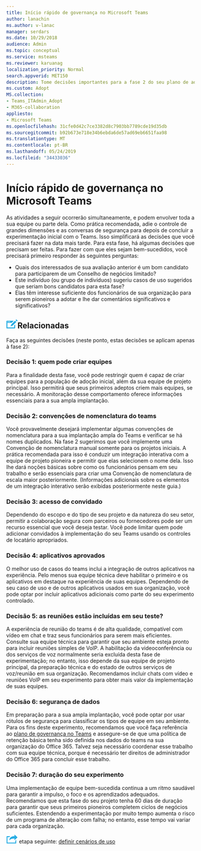 ```yaml
---
title: Início rápido de governança no Microsoft Teams
author: lanachin
ms.author: v-lanac
manager: serdars
ms.date: 10/29/2018
audience: Admin
ms.topic: conceptual
ms.service: msteams
ms.reviewer: karuanag
localization_priority: Normal
search.appverid: MET150
description: Tome decisões importantes para a fase 2 do seu plano de adoção
ms.custom: Adopt
MS.collection:
- Teams_ITAdmin_Adopt
- M365-collaboration
appliesto:
- Microsoft Teams
ms.openlocfilehash: 31cfe0d42c7ce3382d8c7903bb7789cde19d35db
ms.sourcegitcommit: b92b673e718e34b6ebda6de57ad69eb6651faa98
ms.translationtype: MT
ms.contentlocale: pt-BR
ms.lasthandoff: 05/24/2019
ms.locfileid: "34433036"
---
```

# <a name="governance-quick-start-for-microsoft-teams"></a>Início rápido de governança no Microsoft Teams

As atividades a seguir ocorrerão simultaneamente, e podem envolver toda a sua equipe ou parte dela. Como prática recomendada, adie o controle de grandes dimensões e as conversas de segurança para depois de concluir a experimentação inicial com o Teams. Isso simplificará as decisões que você precisará fazer na data mais tarde. Para esta fase, há algumas decisões que precisam ser feitas. Para fazer com que eles sejam bem-sucedidos, você precisará primeiro responder às seguintes perguntas:

- Quais dos interessados de sua avaliação anterior é um bom candidato para participarem de um Conselho de negócios limitado?
- Este indivíduo (ou grupo de indivíduos) sugeriu casos de uso sugeridos que seriam bons candidatos para esta fase?  
- Elas têm interesse suficiente dos funcionários de sua organização para serem pioneiros a adotar e lhe dar comentários significativos e significativos? 

## <a name="an-icon-representing-a-decision-pointmediateams-adoption-decision-iconpngdecisions"></a>![Um ícone representando um ponto de decisão](media/teams-adoption-decision-icon.png)Relacionadas

Faça as seguintes decisões (neste ponto, estas decisões se aplicam apenas à fase 2):

### <a name="decision-1-who-can-create-teams"></a>Decisão 1: quem pode criar equipes 

Para a finalidade desta fase, você pode restringir quem é capaz de criar equipes para a população de adoção inicial, além da sua equipe de projeto principal. Isso permitirá que seus primeiros adeptos criem mais equipes, se necessário. A monitoração desse comportamento oferece informações essenciais para a sua ampla implantação.

### <a name="decision-2-teams-naming-conventions"></a>Decisão 2: convenções de nomenclatura do teams 

Você provavelmente desejará implementar algumas convenções de nomenclatura para a sua implantação ampla do Teams e verificar se há nomes duplicados. Na fase 2 sugerimos que você implemente uma Convenção de nomenclatura manual somente para os projetos iniciais. A prática recomendada para isso é conduzir um integração interativa com a equipe de projeto pioneira e permitir que elas selecionem o nome dela. Isso lhe dará noções básicas sobre como os funcionários pensam em seu trabalho e serão essenciais para criar uma Convenção de nomenclatura de escala maior posteriormente. (Informações adicionais sobre os elementos de um integração interativo serão exibidas posteriormente neste guia.)

### <a name="decision-3-guest-access"></a>Decisão 3: acesso de convidado

Dependendo do escopo e do tipo de seu projeto e da natureza do seu setor, permitir a colaboração segura com parceiros ou fornecedores pode ser um recurso essencial que você deseja testar. Você pode limitar quem pode adicionar convidados à implementação do seu Teams usando os controles de locatário apropriados. 

### <a name="decision-4-approved-apps"></a>Decisão 4: aplicativos aprovados

O melhor uso de casos do teams inclui a integração de outros aplicativos na experiência. Pelo menos sua equipe técnica deve habilitar o primeiro e os aplicativos em destaque na experiência de suas equipes. Dependendo de seu caso de uso e de outros aplicativos usados em sua organização, você pode optar por incluir aplicativos adicionais como parte do seu experimento controlado. 

### <a name="decision-5-are-meetings-included-in-your-test"></a>Decisão 5: as reuniões estão incluídas em seu teste? 

A experiência de reunião do teams é de alta qualidade, compatível com vídeo em chat e traz seus funcionários para serem mais eficientes. Consulte sua equipe técnica para garantir que seu ambiente esteja pronto para incluir reuniões simples de VoIP. A habilitação da videoconferência ou dos serviços de voz normalmente seria excluída desta fase de experimentação; no entanto, isso depende da sua equipe de projeto principal, da preparação técnica e do estado de outros serviços de voz/reunião em sua organização. Recomendamos incluir chats com vídeo e reuniões VoIP em seu experimento para obter mais valor da implementação de suas equipes. 

### <a name="decision-6--data-security"></a>Decisão 6: segurança de dados

Em preparação para a sua ampla implantação, você pode optar por usar rótulos de segurança para classificar os tipos de equipe em seu ambiente. Para os fins deste experimento, recomendamos que você faça referência ao [plano de governança no Teams](plan-teams-governance.md) e assegure-se de que uma política de retenção básica tenha sido definida nos dados do teams na sua organização do Office 365. Talvez seja necessário coordenar esse trabalho com sua equipe técnica, porque é necessário ter direitos de administrador do Office 365 para concluir esse trabalho.

### <a name="decision-7-length-of-your-experiment"></a>Decisão 7: duração do seu experimento

Uma implementação de equipe bem-sucedida continua a um ritmo saudável para garantir a impulso, o foco e os aprendizados adequados. Recomendamos que esta fase do seu projeto tenha 60 dias de duração para garantir que seus primeiros pioneiros completem ciclos de negócios suficientes. Estendendo a experimentação por muito tempo aumenta o risco de um programa de alteração com falha; no entanto, esse tempo vai variar para cada organização.  

![Um ícone que representa a próxima](media/teams-adoption-next-icon.png) etapa seguinte: [definir cenários de uso](teams-adoption-define-usage-scenarios.md)
